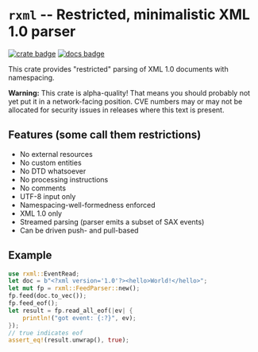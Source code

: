 # `rxml` -- Restricted, minimalistic XML 1.0 parser

[![crate badge](https://img.shields.io/crates/v/rxml.svg)](https://crates.io/crates/rxml) [![docs badge](https://docs.rs/rxml/badge.svg)](https://docs.rs/rxml/)

This crate provides "restricted" parsing of XML 1.0 documents with
namespacing.

**Warning:** This crate is alpha-quality! That means you should probably not
yet put it in a network-facing position. CVE numbers may or may not be
allocated for security issues in releases where this text is present.

## Features (some call them restrictions)

* No external resources
* No custom entities
* No DTD whatsoever
* No processing instructions
* No comments
* UTF-8 input only
* Namespacing-well-formedness enforced
* XML 1.0 only
* Streamed parsing (parser emits a subset of SAX events)
* Can be driven push- and pull-based

## Example

```rust
use rxml::EventRead;
let doc = b"<?xml version='1.0'?><hello>World!</hello>";
let mut fp = rxml::FeedParser::new();
fp.feed(doc.to_vec());
fp.feed_eof();
let result = fp.read_all_eof(|ev| {
	println!("got event: {:?}", ev);
});
// true indicates eof
assert_eq!(result.unwrap(), true);
```
